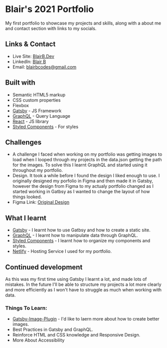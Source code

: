 # Blair's 2021 Portfolio

My first portfolio to showcase my projects and skills, along with a about me and contact section with links to my socials.

## Links & Contact
- Live Site: [BlairB.Dev](https://blairb.dev)
- LinkedIn: [Blair B](https://www.linkedin.com/in/blair-burke)
- Email: blairbcodes@gmail.com

## Built with

- Semantic HTML5 markup
- CSS custom properties
- Flexbox
- [Gatsby](https://www.gatsbyjs.com/) - JS Framework
- [GraphQL](https://graphql.org/) - Query Language
- [React](https://reactjs.org/) - JS library
- [Styled Components](https://styled-components.com/) - For styles

## Challenges

- A challenge I faced when working on my portfolio was getting images to load when I looped through my projects in the data.json getting the path for the images.
To solve this I learnt GraphQL and started using it throughout my portfolio.
- Design. It took a while before I found the design I liked enough to use. I originally designed my porfolio in Figma and then made it in Gatsby, however the design from Figma to my actualy portfolio changed as I started working in Gatbsy as I wanted to change the layout of how things looked.
- Figma Link: [Original Design](https://www.figma.com/file/vKPw0PVnnA7YFeQwzduqST/Portfolio-2021?node-id=0%3A1)

## What I learnt

- [Gatsby](https://www.gatsbyjs.com/) - I learnt how to use Gatbsy and how to create a static site.
- [GraphQL](https://graphql.org/) - I learnt how to manipulate data through GraphQL.
- [Styled Components](https://styled-components.com/) - I learnt how to organize my components and styles.
- [Netlify](https://www.netlify.com/) - Hosting Service I used for my portfolio.

## Continued development

As this was my first time using Gatsby I learnt a lot, and made lots of mistakes. In the future I'll be able to structure my projects a lot more clearly and more efficiently as I won't have to struggle as much when working with data.

### Things To Learn:
- [Gatsby-Image-Plugin](https://www.gatsbyjs.com/plugins/gatsby-plugin-image/) - I'd like to laern more about how to create better images.
- Best Practices in Gatsby and GraphQL.
- Reinforce HTML and CSS knowledge and Responsive Design.
- More About Accessibility
